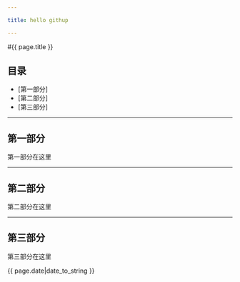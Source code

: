 ```yaml
---

title: hello githup

---
```



#{{ page.title }}


## 目录

+ [第一部分]
+ [第二部分]
+ [第三部分]


------------------------

## 第一部分

第一部分在这里

------------------------

## 第二部分

第二部分在这里

------------------------

## 第三部分

第三部分在这里

{{ page.date|date_to_string }}
